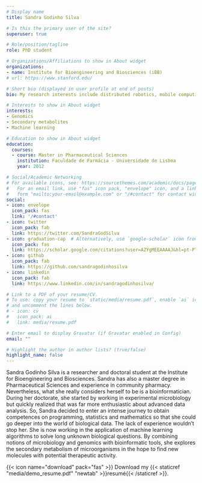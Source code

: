 ```yaml
---
# Display name
title: Sandra Godinho Silva

# Is this the primary user of the site?
superuser: true

# Role/position/tagline
role: PhD student

# Organizations/Affiliations to show in About widget
organizations:
- name: Institute for Bioengineering and Biosciences (iBB) 
# url: https://www.stanford.edu/

# Short bio (displayed in user profile at end of posts)
bio: My research interests include distributed robotics, mobile computing and programmable matter.

# Interests to show in About widget
interests:
- Genomics 
- Secondary metabolites
- Machine learning

# Education to show in About widget
education:
  courses:
  - course: Master in Pharmaceutical Sciences
    institution: Faculdade de Farmácia - Universidade de Lisboa
    year: 2012

# Social/Academic Networking
# For available icons, see: https://sourcethemes.com/academic/docs/page-builder/#icons
#   For an email link, use "fas" icon pack, "envelope" icon, and a link in the
#   form "mailto:your-email@example.com" or "/#contact" for contact widget.
social:
- icon: envelope
  icon_pack: fas
  link: '/#contact'
- icon: twitter
  icon_pack: fab
  link: https://twitter.com/SandraGodSilva
- icon: graduation-cap  # Alternatively, use `google-scholar` icon from `ai` icon pack
  icon_pack: fas
  link: https://scholar.google.com/citations?user=AZYgMEEAAAAJ&hl=pt-PT
- icon: github
  icon_pack: fab
  link: https://github.com/sandragodinhosilva
- icon: linkedin
  icon_pack: fab
  link: https://www.linkedin.com/in/sandragodinhosilva/

# Link to a PDF of your resume/CV.
# To use: copy your resume to `static/media/resume.pdf`, enable `ai` icons in `params.toml`, 
# and uncomment the lines below.
# - icon: cv
#   icon_pack: ai
#   link: media/resume.pdf

# Enter email to display Gravatar (if Gravatar enabled in Config)
email: ""

# Highlight the author in author lists? (true/false)
highlight_name: false
---
```


Sandra Godinho Silva is a researcher and doctoral student at the Institute for Bioengineering and Biosciences. Sandra has also a master degree in Pharmaceutical Sciences and experience in community pharmacy. Nevertheless, what she really considers herself to be is a bioinformatician. During her doctorate, she started by working in experimental microbiology but quickly realized that was far more enthusiastic about advanced data analysis. So, Sandra decided to enter an intense journey to obtain competences on programming, statistics and mathematics so that she could go deeper into the world of biological data. The lack of experience wouldn’t stop her. She is now working in the application of machine learning algorithms to solve long unknown biological questions. By combining notions of microbiology and genomics with bioinformatic tools, she explores the secondary metabolism of microorganisms in the hope to find new molecules with potential therapeutic activity.

{{< icon name="download" pack="fas" >}} Download my {{< staticref "media/demo_resume.pdf" "newtab" >}}resumé{{< /staticref >}}.
